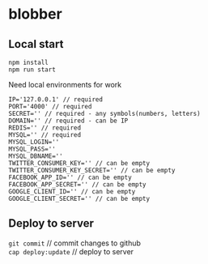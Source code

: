 # blobber
## Local start
`npm install`  
`npm run start`  

Need local environments for work
```
IP='127.0.0.1' // required
PORT='4000' // required
SECRET='' // required - any symbols(numbers, letters)
DOMAIN='' // required - can be IP
REDIS='' // required
MYSQL='' // required
MYSQL_LOGIN='' 
MYSQL_PASS=''
MYSQL_DBNAME=''
TWITTER_CONSUMER_KEY='' // can be empty
TWITTER_CONSUMER_KEY_SECRET='' // can be empty
FACEBOOK_APP_ID='' // can be empty
FACEBOOK_APP_SECRET='' // can be empty
GOOGLE_CLIENT_ID='' // can be empty
GOOGLE_CLIENT_SECRET='' // can be empty
```

## Deploy to server
`git commit` // commit changes to github  
`cap deploy:update` // deploy to server
